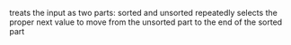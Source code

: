 treats the input as two parts: sorted and unsorted 
repeatedly selects the proper next value to move from the unsorted part to the end of the sorted part 
